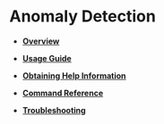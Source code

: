 # Anomaly Detection<a name="EN-US_TOPIC_0000001364416149"></a>

-   **[Overview](anomaly-detection-overview.md)** 

-   **[Usage Guide](anomaly-detection-usage-guide.md)** 

-   **[Obtaining Help Information](anomaly-detection-obtaining-help-information.md)** 

-   **[Command Reference](anomaly-detection-command-reference.md)** 

-   **[Troubleshooting](anomaly-detection-troubleshooting.md)** 
